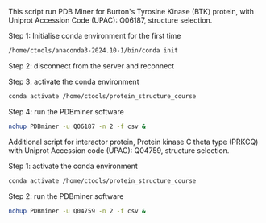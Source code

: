 This script run PDB Miner for Burton's Tyrosine Kinase (BTK) protein, with Uniprot Accession Code (UPAC): Q06187, structure selection.

Step 1: Initialise conda environment for the first time
```bash
/home/ctools/anaconda3-2024.10-1/bin/conda init
```
Step 2: disconnect from the server and reconnect 

Step 3: activate the conda environment 
```bash
conda activate /home/ctools/protein_structure_course
```
Step 4: run the PDBminer software
```bash
nohup PDBminer -u Q06187 -n 2 -f csv &
```

Additional script for interactor protein, Protein kinase C theta type (PRKCQ) with Uniprot Accession code (UPAC): Q04759, structure selection.

Step 1: activate the conda environment 
```bash
conda activate /home/ctools/protein_structure_course
```
Step 2: run the PDBminer software
```bash
nohup PDBminer -u Q04759 -n 2 -f csv &
```
